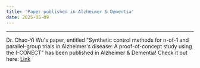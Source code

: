 ```yaml
---
title: 'Paper published in Alzheimer & Dementia'
date: 2025-06-09
---
```


------

Dr. Chao-Yi Wu's paper, entitled "Synthetic control methods for n-of-1 and parallel-group trials in Alzheimer's disease: A proof-of-concept study using the I-CONECT" has been published in Alzheimer & Dementia! Check it out here: [Link](https://alz-journals.onlinelibrary.wiley.com/doi/10.1002/alz.70460)

